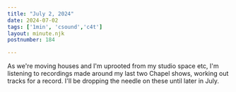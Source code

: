 ```yaml
---
title: "July 2, 2024"
date: 2024-07-02
tags: ['1min', 'csound','c4t']
layout: minute.njk
postnumber: 184

---	
```


As we're moving houses and I'm uprooted from my studio space etc, I'm listening to recordings made around my last two Chapel shows, working out tracks for a record. I'll be dropping the needle on these until later in July.